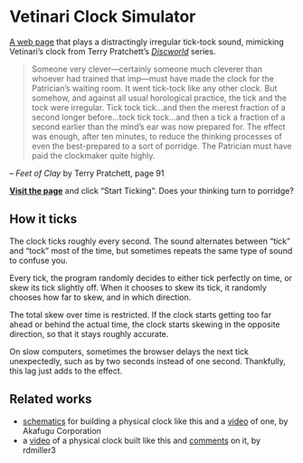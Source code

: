 # Vetinari Clock Simulator

[A web page](https://roryokane.github.io/vetinari-clock-simulator/) that plays a distractingly irregular tick-tock sound, mimicking Vetinari’s clock from Terry Pratchett’s [<i>Discworld</i>](http://en.wikipedia.org/wiki/Discworld) series.

> Someone very clever—certainly someone much cleverer than whoever had trained that imp—must have made the clock for the Patrician’s waiting room. It went tick-tock like any other clock. But somehow, and against all usual horological practice, the tick and the tock were irregular. Tick tock tick…and then the merest fraction of a second longer before…tock tick tock…and then a tick a fraction of a second earlier than the mind’s ear was now prepared for. The effect was enough, after ten minutes, to reduce the thinking processes of even the best-prepared to a sort of porridge. The Patrician must have paid the clockmaker quite highly.

– <i>Feet of Clay</i> by Terry Pratchett, page 91

**[Visit the page](https://roryokane.github.io/vetinari-clock-simulator/)** and click “Start Ticking”. Does your thinking turn to porridge?

## How it ticks

The clock ticks roughly every second. The sound alternates between “tick” and “tock” most of the time, but sometimes repeats the same type of sound to confuse you.

Every tick, the program randomly decides to either tick perfectly on time, or skew its tick slightly off. When it chooses to skew its tick, it randomly chooses how far to skew, and in which direction.

The total skew over time is restricted. If the clock starts getting too far ahead or behind the actual time, the clock starts skewing in the opposite direction, so that it stays roughly accurate.

On slow computers, sometimes the browser delays the next tick unexpectedly, such as by two seconds instead of one second. Thankfully, this lag just adds to the effect.

## Related works

* [schematics](https://github.com/akafugu/vetinari_clock) for building a physical clock like this and a [video](http://www.akafugu.jp/posts/products/vetinariclock/) of one, by Akafugu Corporation
* a [video](https://www.youtube.com/watch?v=KHKOhO_-hZY) of a physical clock built like this and [comments](http://www.reddit.com/r/discworld/comments/l1q0p/a_vetinaristyled_clock/) on it, by rdmiller3

